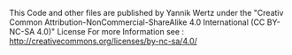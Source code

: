 This Code and other files are published by Yannik Wertz under the "Creativ Common Attribution-NonCommercial-ShareAlike 4.0 International (CC BY-NC-SA 4.0)" License 
For more Information see : http://creativecommons.org/licenses/by-nc-sa/4.0/
